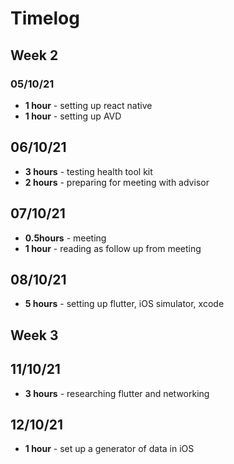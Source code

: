 # Timelog  

## Week 2

### 05/10/21

* **1 hour** - setting up react native
* **1 hour** - setting up AVD

## 06/10/21

* **3 hours** - testing health tool kit
* **2 hours** - preparing for meeting with advisor

## 07/10/21

* **0.5hours** - meeting
* **1 hour** - reading as follow up from meeting

## 08/10/21

* **5 hours** - setting up flutter, iOS simulator, xcode

## Week 3

## 11/10/21

* **3 hours** - researching flutter and networking

## 12/10/21

* **1 hour** - set up a generator of data in iOS

